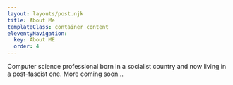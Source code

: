 ```yaml
---
layout: layouts/post.njk
title: About Me
templateClass: container content
eleventyNavigation:
  key: About ME
  order: 4
---
```


Computer science professional born in a socialist country and now living in a post-fascist one. More coming soon...
